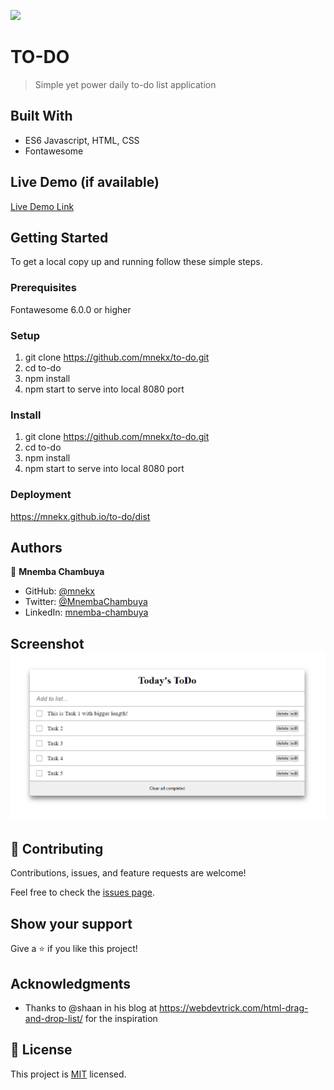 ![](https://img.shields.io/badge/Microverse-blueviolet)

# TO-DO

> Simple yet power daily to-do list application

## Built With

- ES6 Javascript, HTML, CSS
- Fontawesome

## Live Demo (if available)

[Live Demo Link](https://mnekx.github.io/to-do/dist)

## Getting Started

To get a local copy up and running follow these simple steps.

### Prerequisites

Fontawesome 6.0.0 or higher

### Setup

1. git clone https://github.com/mnekx/to-do.git
2. cd to-do
3. npm install
4. npm start to serve into local 8080 port

### Install

1. git clone https://github.com/mnekx/to-do.git
2. cd to-do
3. npm install
4. npm start to serve into local 8080 port

### Deployment

https://mnekx.github.io/to-do/dist

## Authors

👤 **Mnemba Chambuya**

- GitHub: [@mnekx](https://github.com/mnekx)
- Twitter: [@MnembaChambuya](https://twitter.com/MnembaChambuya)
- LinkedIn: [mnemba-chambuya](https://linkedin.com/in/mnemba-chambuya)

## Screenshot ![see](./images/screenshot.png?raw=true "Title")

## 🤝 Contributing

Contributions, issues, and feature requests are welcome!

Feel free to check the [issues page](../../issues/).

## Show your support

Give a ⭐️ if you like this project!

## Acknowledgments

- Thanks to @shaan in his blog at https://webdevtrick.com/html-drag-and-drop-list/ for the inspiration

## 📝 License

This project is [MIT](./MIT.md) licensed.
